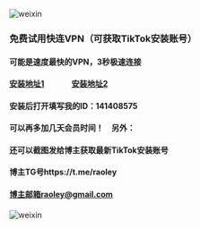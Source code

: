 
![weixin](https://www.weju3jd.net/images/logobig.png)
### 免费试用快连VPN（可获取TikTok安装账号）
#### 可能是速度最快的VPN，3秒极速连接
#### [安装地址1](https://d.z8n.net/ZVeUmK "悬停显示") &#8195;&#8195;&#8195;   [安装地址2](https://m-n.cc/rf4dYR "悬停显示") 
#### 安装后打开填写我的ID：141408575
#### 可以再多加几天会员时间！&#8195;另外：
#### 还可以截图发给博主获取最新TikTok安装账号
#### 博主TG号https://t.me/raoley
#### 博主邮箱raoley@gmail.com
![weixin](https://raw.githubusercontent.com/raoli1986/LetsVPN/main/sdwwd.jpg)

